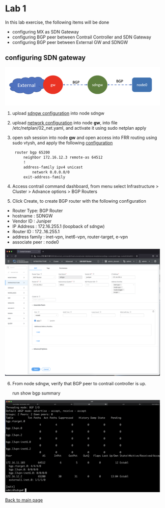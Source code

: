 # Lab 1

In this lab exercise, the following items will be done
- configuring MX as SDN Gateway
- configuring BGP peer between Contrail Controller and SDN Gateway
- configuring BGP peer between External GW and SDNGW


## configuring SDN gateway 
![topology](topology.png)
1. upload [sdngw configuration](sdngw.conf) into node sdngw
2. upload [network configuration](02_net.yaml) into node **gw**, into file /etc/netplan/02_net.yaml, and activate it using sudo netplan apply
3. open ssh session into node **gw** and open access into FRR routing using sudo vtysh, and apply the following [configuration](bgpd.conf)

        router bgp 65200
            neighbor 172.16.12.3 remote-as 64512
            !
            address-family ipv4 unicast
                network 0.0.0.0/0
            exit-address-family

4. Access contrail command dashboard, from menu select Infrastructure > Cluster > Advance options > BGP Routers
5. Click Create, to create BGP router with the following configuration 
- Router Type: BGP Router
- hostname : SDNGW
- Vendor ID : Juniper
- IP Address : 172.16.255.1 (loopback of sdngw)
- Router ID : 172..16.255.1
- address family : inet-vpn, inet6-vpn, router-target, e-vpn
- associate peer : node0

![create_bgp](create_bgp.png)

6. From node sdngw, verify that BGP peer to contrail controller is up.

    run show bgp summary

![bgp_status_sdngw](bgp_status_sdngw.png)

[Back to main page](../README.md)

